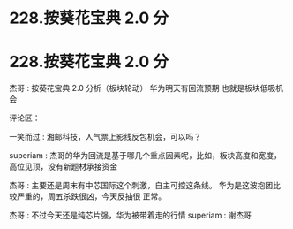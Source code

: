 # 228.按葵花宝典 2.0 分

# 228.按葵花宝典 2.0 分

杰哥 : 按葵花宝典 2.0 分析（板块轮动） 华为明天有回流预期 也就是板块低吸机会

评论区：

一笑而过 : 湘邮科技，人气票上影线反包机会，可以吗？

superiam : 杰哥的华为回流是基于哪几个重点因素呢，比如，板块高度和宽度，高位见顶，没有新题材承接资金

杰哥 : 主要还是周末有中芯国际这个刺激，自主可控这条线。 华为是这波抱团比较严重的，周五杀跌很凶，今天反抽很 正常。

杰哥 : 不过今天还是纯芯片强，华为被带着走的行情 superiam : 谢杰哥